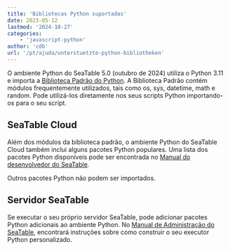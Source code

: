 ```yaml
---
title: 'Bibliotecas Python suportadas'
date: 2023-05-12
lastmod: '2024-10-27'
categories:
    - 'javascript-python'
author: 'cdb'
url: '/pt/ajuda/unterstuetzte-python-bibliotheken'
---
```


O ambiente Python do SeaTable 5.0 (outubro de 2024) utiliza o Python 3.11 e importa a [Biblioteca Padrão do Python](https://docs.python.org/3.11/library/index.html). A Biblioteca Padrão contém módulos frequentemente utilizados, tais como os, sys, datetime, math e random. Pode utilizá-los diretamente nos seus scripts Python importando-os para o seu script.

## SeaTable Cloud

Além dos módulos da biblioteca padrão, o ambiente Python do SeaTable Cloud também inclui alguns pacotes Python populares. Uma lista dos pacotes Python disponíveis pode ser encontrada no [Manual do desenvolvedor do SeaTable](https://developer.seatable.io/scripts/python/common_questions/#list-of-libraries-supported-in-the-cloud-environment).

Outros pacotes Python não podem ser importados.

## Servidor SeaTable

Se executar o seu próprio servidor SeaTable, pode adicionar pacotes Python adicionais ao ambiente Python. No [Manual de Administração do SeaTable](https://admin.seatable.io/installation/advanced/python-pipeline-custom-python-runner/), encontrará instruções sobre como construir o seu executor Python personalizado.
